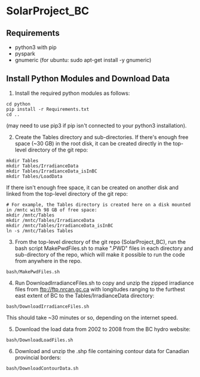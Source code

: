 # SolarProject_BC

## Requirements
  * python3 with pip
  * pyspark
  * gnumeric (for ubuntu: sudo apt-get install -y gnumeric)
   
   
## Install Python Modules and Download Data
  
1. Install the required python modules as follows:
  
~~~~
cd python
pip install -r Requirements.txt
cd ..
~~~~
  
(may need to use pip3 if pip isn't connected to your python3 installation).
  
2. Create the Tables directory and sub-directories. If there's enough free space (~30 GB) in the root disk, it can be created directly in the top-level directory of the git repo:
  
~~~~
mkdir Tables
mkdir Tables/IrradianceData
mkdir Tables/IrradianceData_isInBC
mkdir Tables/LoadData
~~~~
  
If there isn't enough free space, it can be created on another disk and linked from the top-level directory of the git repo:
  
~~~~
# For example, the Tables directory is created here on a disk mounted in /mntc with 98 GB of free space:
mkdir /mntc/Tables
mkdir /mntc/Tables/IrradianceData
mkdir /mntc/Tables/IrradianceData_isInBC
ln -s /mntc/Tables Tables
~~~~
  
3. From the top-level directory of the git repo (SolarProject_BC), run the bash script MakePwdFiles.sh to make ".PWD" files in each directory and sub-directory of the repo, which will make it possible to run the code from anywhere in the repo.
  
~~~~
bash/MakePwdFiles.sh
~~~~
  
4. Run DownloadIrradianceFiles.sh to copy and unzip the zipped irradiance files from ftp://ftp.nrcan.gc.ca with longitudes ranging to the furthest east extent of BC to the Tables/IrradianceData directory:
  
~~~~
bash/DownloadIrradianceFiles.sh
~~~~

This should take ~30 minutes or so, depending on the internet speed.
  
5. Download the load data from 2002 to 2008 from the BC hydro website:

~~~~
bash/DownloadLoadFiles.sh
~~~~
  
6. Download and unzip the .shp file containing contour data for Canadian provincial borders:

~~~~
bash/DownloadContourData.sh
~~~~

